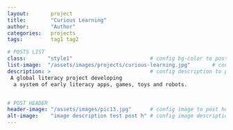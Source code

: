 ```yaml
---
layout:       project
title:        "Curious Learning"
author:       "Author"
categories:   projects
tags:         tag1 tag2

# POSTS LIST
class:       "style1"                         # config bg-color to post list card (1..6)
list-image:  "/assets/images/projects/curious-learning.jpg"       # config image to post list card (1..6)
description: >                                # config description to post list card
 A global literacy project developing
  a system of early literacy apps, games, toys and robots.


# POST HEADER
header-image: "/assets/images/pic13.jpg"      # config image to post header
alt-image:    "image description test post h" # config image description to alt att.
---
```


